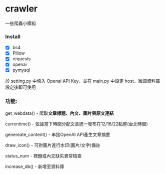 # crawler 

一些爬蟲小模組

### Install

- [x] bs4
- [x] Pillow
- [x] requests
- [x] openai
- [x] pymysql

於 setting.py 中填入 Openai API Key，並在 main.py 中設定 host，微調資料庫設定後即可使用



### 功能:

get_webdata() - 爬取**文章標題、內文、圖片與原文連結**

currentime() - 依據當下時間分配文章統一發布在12/16/22點整(台北時間)

genereate_content() - 串接OpenAI API產生文章摘要

draw_icon() - 可對圖片進行水印(圖片/文字)備註

status_num - 標題或內文缺失異常檢查

increase_db() - 新增至資料庫
